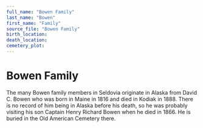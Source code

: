 ```yaml
---
full_name: "Bowen Family"
last_name: "Bowen"
first_name: "Family"
source_file: "Bowen Family"
birth_location:
death_location:
cemetery_plot: 
---
```

# Bowen Family

The many Bowen family members in Seldovia originate in Alaska from
David C. Bowen who was born in Maine in 1816 and died in Kodiak in 1888.
There is no record of him being in Alaska before his death, so he was
probably visiting his son Captain Henry Richard Bowen when he died in 1866. 
He is buried in the Old American Cemetery there.

